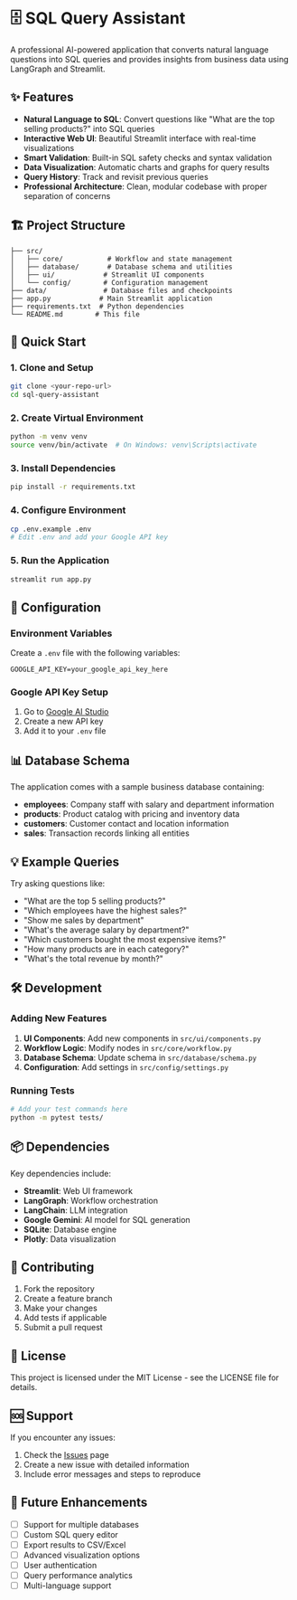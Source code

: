 # 🗄️ SQL Query Assistant

A professional AI-powered application that converts natural language questions into SQL queries and provides insights from business data using LangGraph and Streamlit.

## ✨ Features

- **Natural Language to SQL**: Convert questions like "What are the top selling products?" into SQL queries
- **Interactive Web UI**: Beautiful Streamlit interface with real-time visualizations
- **Smart Validation**: Built-in SQL safety checks and syntax validation
- **Data Visualization**: Automatic charts and graphs for query results
- **Query History**: Track and revisit previous queries
- **Professional Architecture**: Clean, modular codebase with proper separation of concerns

## 🏗️ Project Structure

```
├── src/
│   ├── core/           # Workflow and state management
│   ├── database/       # Database schema and utilities
│   ├── ui/            # Streamlit UI components
│   └── config/        # Configuration management
├── data/              # Database files and checkpoints
├── app.py            # Main Streamlit application
├── requirements.txt  # Python dependencies
└── README.md        # This file
```

## 🚀 Quick Start

### 1. Clone and Setup

```bash
git clone <your-repo-url>
cd sql-query-assistant
```

### 2. Create Virtual Environment

```bash
python -m venv venv
source venv/bin/activate  # On Windows: venv\Scripts\activate
```

### 3. Install Dependencies

```bash
pip install -r requirements.txt
```

### 4. Configure Environment

```bash
cp .env.example .env
# Edit .env and add your Google API key
```

### 5. Run the Application

```bash
streamlit run app.py
```

## 🔧 Configuration

### Environment Variables

Create a `.env` file with the following variables:

```env
GOOGLE_API_KEY=your_google_api_key_here
```

### Google API Key Setup

1. Go to [Google AI Studio](https://makersuite.google.com/app/apikey)
2. Create a new API key
3. Add it to your `.env` file

## 📊 Database Schema

The application comes with a sample business database containing:

- **employees**: Company staff with salary and department information
- **products**: Product catalog with pricing and inventory data
- **customers**: Customer contact and location information
- **sales**: Transaction records linking all entities

## 💡 Example Queries

Try asking questions like:

- "What are the top 5 selling products?"
- "Which employees have the highest sales?"
- "Show me sales by department"
- "What's the average salary by department?"
- "Which customers bought the most expensive items?"
- "How many products are in each category?"
- "What's the total revenue by month?"

## 🛠️ Development

### Adding New Features

1. **UI Components**: Add new components in `src/ui/components.py`
2. **Workflow Logic**: Modify nodes in `src/core/workflow.py`
3. **Database Schema**: Update schema in `src/database/schema.py`
4. **Configuration**: Add settings in `src/config/settings.py`

### Running Tests

```bash
# Add your test commands here
python -m pytest tests/
```

## 📦 Dependencies

Key dependencies include:

- **Streamlit**: Web UI framework
- **LangGraph**: Workflow orchestration
- **LangChain**: LLM integration
- **Google Gemini**: AI model for SQL generation
- **SQLite**: Database engine
- **Plotly**: Data visualization

## 🤝 Contributing

1. Fork the repository
2. Create a feature branch
3. Make your changes
4. Add tests if applicable
5. Submit a pull request

## 📄 License

This project is licensed under the MIT License - see the LICENSE file for details.

## 🆘 Support

If you encounter any issues:

1. Check the [Issues](https://github.com/your-repo/issues) page
2. Create a new issue with detailed information
3. Include error messages and steps to reproduce

## 🔮 Future Enhancements

- [ ] Support for multiple databases
- [ ] Custom SQL query editor
- [ ] Export results to CSV/Excel
- [ ] Advanced visualization options
- [ ] User authentication
- [ ] Query performance analytics
- [ ] Multi-language support
